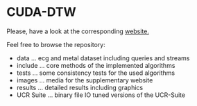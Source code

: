 CUDA-DTW
===

Please, have a look at the corresponding [website.](http://gravitino.github.io/cudadtw/)

Feel free to browse the repository:

- data ... ecg and metal dataset including queries and streams
- include ... core methods of the implemented algorithms
- tests ... some consistency tests for the used algorithms
- images ... media for the supplementary website 
- results ... detailed results including graphics 
- UCR Suite ... binary file IO tuned versions of the UCR-Suite
